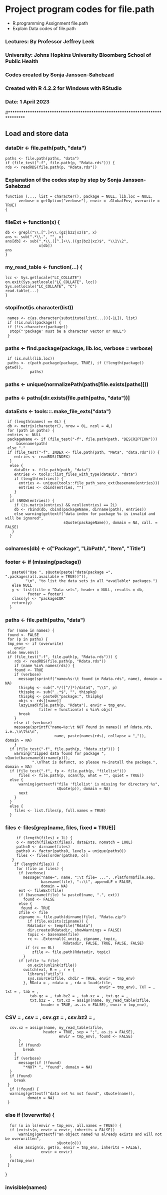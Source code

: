 # Project program codes for file.path
- R.programming Assignment file.path
- Explain Data codes of file.path
###   Lectures: By Professor Jeffrey Leek
###   University: Johns Hopkins University Bloomberg School of Public Health
###   Codes created by Sonja Janssen-Sahebzad
###   Created with R 4.2.2 for Windows with RStudio
###   Date:  1 April 2023

#*******************************************************************************
## Load and store data
### dataDir <- file.path(path, "data")
    paths <- file.path(paths, "data")
    if (file_test("-f", file.path(p, "Rdata.rds"))) {
    rds <- readRDS(file.path(p, "Rdata.rds"))

### Explanation of the codes step by step by Sonja Janssen-Sahebzad

    function (..., list = character(), package = NULL, lib.loc = NULL, 
          verbose = getOption("verbose"), envir = .GlobalEnv, overwrite = TRUE)   
    {
### fileExt <- function(x) {
    db <- grepl("\\.[^.]+\\.(gz|bz2|xz)$", x)
    ans <- sub(".*\\.", "", x)
    ans[db] <- sub(".*\\.([^.]+\\.)(gz|bz2|xz)$", "\\1\\2", 
                   x[db])
    ans
    }
###  my_read_table <- function(...) {
    lcc <- Sys.getlocale("LC_COLLATE")
    on.exit(Sys.setlocale("LC_COLLATE", lcc))
    Sys.setlocale("LC_COLLATE", "C")
    read.table(...)
    }
###  stopifnot(is.character(list))
     names <- c(as.character(substitute(list(...))[-1L]), list)
     if (!is.null(package)) {
     if (!is.character(package)) 
      stop("'package' must be a character vector or NULL")
     }
###  paths <- find.package(package, lib.loc, verbose = verbose)
     if (is.null(lib.loc)) 
     paths <- c(path.package(package, TRUE), if (!length(package)) getwd(), 
               paths)
###  paths <- unique(normalizePath(paths[file.exists(paths)]))
###  paths <- paths[dir.exists(file.path(paths, "data"))]
###  dataExts <- tools:::.make_file_exts("data")
     if (length(names) == 0L) {
     db <- matrix(character(), nrow = 0L, ncol = 4L)
     for (path in paths) {
     entries <- NULL
     packageName <- if (file_test("-f", file.path(path, "DESCRIPTION"))) 
         basename(path)
     else "."
     if (file_test("-f", INDEX <- file.path(path, "Meta", "data.rds"))) {
        entries <- readRDS(INDEX)
      }
      else {
        dataDir <- file.path(path, "data")
        entries <- tools::list_files_with_type(dataDir, "data")
        if (length(entries)) {
          entries <- unique(tools::file_path_sans_ext(basename(entries)))
          entries <- cbind(entries, "")
        }
      }
      if (NROW(entries)) {
        if (is.matrix(entries) && ncol(entries) == 2L) 
        db <- rbind(db, cbind(packageName, dirname(path), entries))
        else warning(gettextf("data index for package %s is invalid and will be ignored", 
                              sQuote(packageName)), domain = NA, call. = FALSE)
       }
      }
  ###  colnames(db) <- c("Package", "LibPath", "Item", "Title")
  ###  footer <- if (missing(package)) 
       paste0("Use ", sQuote(paste("data(package =", ".packages(all.available = TRUE))")), 
             "\n", "to list the data sets in all *available* packages.")
       else NULL
       y <- list(title = "Data sets", header = NULL, results = db, 
              footer = footer)
       class(y) <- "packageIQR"
       return(y)
      }
###  paths <- file.path(paths, "data")
     for (name in names) {
     found <- FALSE
     for (p in paths) {
     tmp_env <- if (overwrite) 
        envir
     else new.env()
     if (file_test("-f", file.path(p, "Rdata.rds"))) {
        rds <- readRDS(file.path(p, "Rdata.rds"))
        if (name %in% names(rds)) {
        found <- TRUE
        if (verbose) 
          message(sprintf("name=%s:\t found in Rdata.rds", name), domain = NA)
          thispkg <- sub(".*/([^/]*)/data$", "\\1", p)
          thispkg <- sub("_.*$", "", thispkg)
          thispkg <- paste0("package:", thispkg)
          objs <- rds[[name]]
          lazyLoad(file.path(p, "Rdata"), envir = tmp_env, 
                   filter = function(x) x %in% objs)
          break
        }
        else if (verbose) 
        message(sprintf("name=%s:\t NOT found in names() of Rdata.rds, i.e.,\n\t%s\n", 
                          name, paste(names(rds), collapse = ",")),  domain = NA)
        }
      if (file_test("-f", file.path(p, "Rdata.zip"))) {
        warning("zipped data found for package ", sQuote(basename(dirname(p))), 
                ".\nThat is defunct, so please re-install the package.", domain = NA)
      if (file_test("-f", fp <- file.path(p, "filelist"))) 
          files <- file.path(p, scan(fp, what = "", quiet = TRUE))
      else {
          warning(gettextf("file 'filelist' is missing for directory %s", 
                           sQuote(p)), domain = NA)
          next
        }
      }
      else {
        files <- list.files(p, full.names = TRUE)
      }
 ### files <- files[grep(name, files, fixed = TRUE)]
         if (length(files) > 1L) {
         o <- match(fileExt(files), dataExts, nomatch = 100L)
         paths0 <- dirname(files)
         paths0 <- factor(paths0, levels = unique(paths0))
         files <- files[order(paths0, o)]
       }
        if (length(files)) {
         for (file in files) {
          if (verbose) 
            message("name=", name, ":\t file= ...", .Platform$file.sep, 
                    basename(file), "::\t", appendLF = FALSE, 
                    domain = NA)
          ext <- fileExt(file)
          if (basename(file) != paste0(name, ".", ext)) 
            found <- FALSE
          else {
           found <- TRUE
          zfile <- file
          zipname <- file.path(dirname(file), "Rdata.zip")
              if (file.exists(zipname)) {
              Rdatadir <- tempfile("Rdata")
              dir.create(Rdatadir, showWarnings = FALSE)
              topic <- basename(file)
              rc <- .External(C_unzip, zipname, topic, 
                              Rdatadir, FALSE, TRUE, FALSE, FALSE)
             if (rc == 0L) 
                zfile <- file.path(Rdatadir, topic)
            }
          if (zfile != file) 
              on.exit(unlink(zfile))
            switch(ext, R = , r = {
              library("utils")
              sys.source(zfile, chdir = TRUE, envir = tmp_env)
            }, RData = , rdata = , rda = load(zfile, 
                                              envir = tmp_env), TXT = , txt = , tab = , 
               tab.gz = , tab.bz2 = , tab.xz = , txt.gz = , 
               txt.bz2 = , txt.xz = assign(name, my_read_table(zfile, 
                    header = TRUE, as.is = FALSE), envir = tmp_env), 
  ### CSV = , csv = , csv.gz = , csv.bz2 = , 
      csv.xz = assign(name, my_read_table(zfile, 
                     header = TRUE, sep = ";", as.is = FALSE), 
                            envir = tmp_env), found <- FALSE)
          }
          if (found) 
            break
        }
        if (verbose) 
          message(if (!found) 
            "*NOT* ", "found", domain = NA)
      }
      if (found) 
        break
     }
      if (!found) {
      warning(gettextf("data set %s not found", sQuote(name)), 
              domain = NA)
     }
  ### else if (!overwrite) {
      for (o in ls(envir = tmp_env, all.names = TRUE)) {
      if (exists(o, envir = envir, inherits = FALSE)) 
          warning(gettextf("an object named %s already exists and will not be overwritten", 
                           sQuote(o)))
        else assign(o, get(o, envir = tmp_env, inherits = FALSE), 
                    envir = envir)
      }
      rm(tmp_env)
     }
   }
###  invisible(names)
